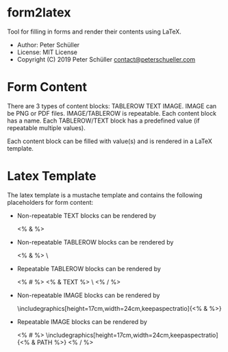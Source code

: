 # form2latex

Tool for filling in forms and render their contents using LaTeX.

* Author: Peter Schüller
* License: MIT License
* Copyright (C) 2019 Peter Schüller <contact@peterschueller.com>

# Form Content

There are 3 types of content blocks: TABLEROW TEXT IMAGE.
IMAGE can be PNG or PDF files.
IMAGE/TABLEROW is repeatable.
Each content block has a name.
Each TABLEROW/TEXT block has a predefined value (if repeatable multiple values).

Each content block can be filled with value(s) and is rendered in a LaTeX template.

# Latex Template

The latex template is a mustache template and contains the following placeholders
for form content:

* Non-repeatable TEXT blocks can be rendered by

  <% & <BLOCKNAME> %>
  
* Non-repeatable TABLEROW blocks can be rendered by

  <% & <BLOCKNAME> %> \\

* Repeatable TABLEROW blocks can be rendered by

  <% #<BLOCKNAME> %>
  <% & TEXT %> \\
  <% /<BLOCKNAME> %>

* Non-repeatable IMAGE blocks can be rendered by

  \includegraphics[height=17cm,width=24cm,keepaspectratio]{<% & <BLOCKNAME> %>}

* Repeatable IMAGE blocks can be rendered by

  <% #<BLOCKNAME> %>
  \includegraphics[height=17cm,width=24cm,keepaspectratio]{<% & PATH %>}
  <% /<BLOCKNAME> %>

